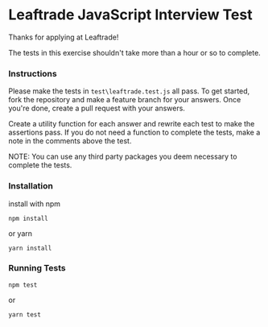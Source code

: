 # Leaftrade JavaScript Interview Test

Thanks for applying at Leaftrade!

The tests in this exercise shouldn't take more than a hour or so to complete.

### Instructions

Please make the tests in `test\leaftrade.test.js` all pass. To get started, fork the repository and make a feature branch for your answers. Once you're done, create a pull request with your answers.

Create a utility function for each answer and rewrite each test to make the assertions pass. If you do not need a function to complete the tests, make a note in the comments above the test.

NOTE: You can use any third party packages you deem necessary to complete the tests.

### Installation

install with npm

```npm install```

or yarn

```yarn install```

### Running Tests

```npm test```

or

```yarn test```
